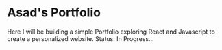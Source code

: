 # Asad's Portfolio

Here I will be building a simple Portfolio exploring React and Javascript to create a personalized website. Status: In Progress...

